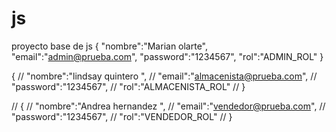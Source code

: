 # js
proyecto base de js
{
    "nombre":"Marian olarte",
    "email":"admin@prueba.com",
    "password":"1234567",
    "rol":"ADMIN_ROL"
}


 {
//     "nombre":"lindsay quintero    ",
//     "email":"almacenista@prueba.com",
//     "password":"1234567",
//     "rol":"ALMACENISTA_ROL"
// }

// {
//     "nombre":"Andrea hernandez    ",
//     "email":"vendedor@prueba.com",
//     "password":"1234567",
//     "rol":"VENDEDOR_ROL"
// }
